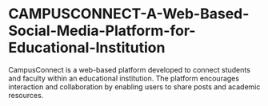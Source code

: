 # CAMPUSCONNECT-A-Web-Based-Social-Media-Platform-for-Educational-Institution
CampusConnect is a web-based platform developed to connect students and faculty within an educational institution. The platform encourages interaction and collaboration by enabling users to share posts and academic resources. 
